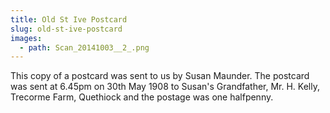 ```yaml
---
title: Old St Ive Postcard
slug: old-st-ive-postcard
images:
  - path: Scan_20141003__2_.png
---
```


This copy of a postcard was sent to us by Susan Maunder. The postcard was sent at 6.45pm on 30th May 1908 to Susan's Grandfather, Mr. H. Kelly, Trecorme Farm, Quethiock and the postage was one halfpenny.
